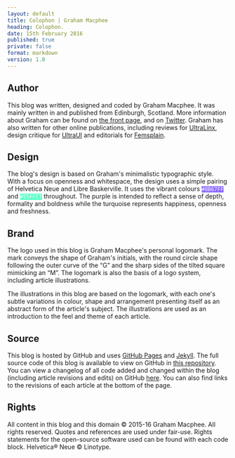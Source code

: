 ```yaml
---
layout: default
title: Colophon | Graham Macphee
heading: Colophon.
date: 15th February 2016
published: true
private: false
format: markdown
version: 1.0
---
```


## Author

This blog was written, designed and coded by Graham Macphee. It was mainly written in and published from Edinburgh, Scotland. More information about Graham can be found on [the front page](http://gmph.co), and on [Twitter](http://twitter.com/gmph). Graham has also written for other online publications, including reviews for [UltraLinx](http://theultralinx.com), design critique for [UltraUI](http://ui.theultralinx.com) and editorials for [Femsplain](http://femsplain.com).

## Design

The blog's design is based on Graham's minimalistic typographic style. With a focus on openness and whitespace, the design uses a simple pairing of Helvetica Neue and Libre Baskerville. It uses the vibrant colours <code style="background:#8B67FF;color:#fff">#8B67FF</code> and <code style="background:#55FFC7;color:#fff">#55FFC7</code> throughout. The purple is intended to reflect a sense of depth, formality and boldness while the turquoise represents happiness, openness and freshness.

## Brand

The logo used in this blog is Graham Macphee's personal logomark. The mark conveys the shape of Graham's initials, with the round circle shape following the outer curve of the “G” and the sharp sides of the tilted square mimicking an “M”. The logomark is also the basis of a logo system, including article illustrations.

The illustrations in this blog are based on the logomark, with each one's subtle variations in colour, shape and arrangement presenting itself as an abstract form of the article's subject. The illustrations are used as an introduction to the feel and theme of each article.

## Source

This blog is hosted by GitHub and uses [GitHub Pages](https://pages.github.com) and [Jekyll](http://jekyllrb.com). The full source code of this blog is available to view on GitHub in [this repository](http://github.com/gmph/gmph.github.io). You can view a changelog of all code added and changed within the blog (including article revisions and edits) on GitHub [here](http://github.com/gmph/gmph.github.io/commits/master). You can also find links to the revisions of each article at the bottom of the page.

## Rights

All content in this blog and this domain &copy; 2015-16 Graham Macphee. All rights reserved. Quotes and references are used under fair-use. Rights statements for the open-source software used can be found with each code block. Helvetica&reg; Neue &copy; Linotype.
